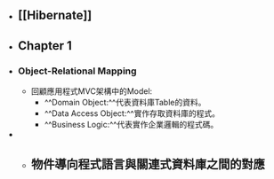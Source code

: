 - ## [[Hibernate]]
- ## Chapter 1
- ### Object-Relational Mapping
	- 回顧應用程式MVC架構中的Model:
		- ^^Domain Object:^^代表資料庫Table的資料。
		- ^^Data Access Object:^^實作存取資料庫的程式。
		- ^^Business Logic:^^代表實作企業邏輯的程式碼。
-
	- 物件導向程式語言與關連式資料庫之間的對應
		-